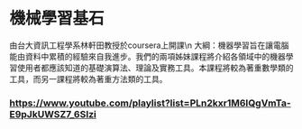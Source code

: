 # 機械學習基石
由台大資訊工程學系林軒田教授於coursera上開課\n
大綱：機器學習旨在讓電腦能由資料中累積的經驗來自我進步。我們的兩項姊妹課程將介紹各領域中的機器學習使用者都應該知道的基礎演算法、理論及實務工具。本課程將較為著重數學類的工具，而另一課程將較為著重方法類的工具。
### https://www.youtube.com/playlist?list=PLn2kxr1M6IQgVmTa-E9pJkUWSZ7_6SIzi